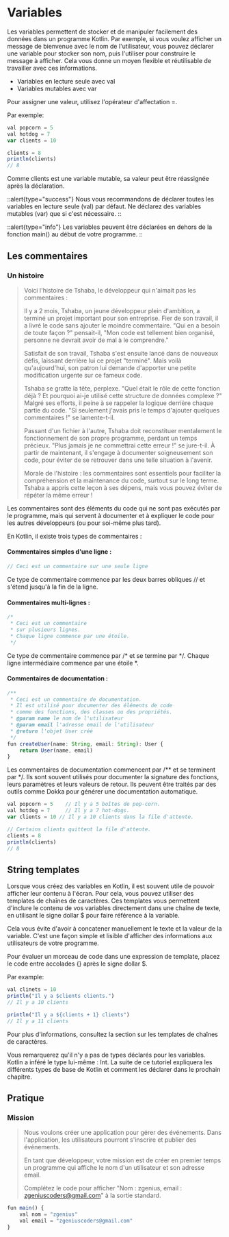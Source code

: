 # Variables

Les variables permettent de stocker et de manipuler facilement des données dans un programme Kotlin. Par exemple, si vous voulez afficher un message de bienvenue avec le nom de l'utilisateur, vous pouvez déclarer une variable pour stocker son nom, puis l'utiliser pour construire le message à afficher. Cela vous donne un moyen flexible et réutilisable de travailler avec ces informations.

- Variables en lecture seule avec val
- Variables mutables avec var

Pour assigner une valeur, utilisez l'opérateur d'affectation =.

Par exemple:

```ts [kotlin]
val popcorn = 5
val hotdog = 7 
var clients = 10 

clients = 8
println(clients)
// 8
```

Comme clients est une variable mutable, sa valeur peut être réassignée après la déclaration.


::alert{type="success"}
Nous vous recommandons de déclarer toutes les variables en lecture seule (val) par défaut. Ne déclarez des variables mutables (var) que si c'est nécessaire.
::

::alert{type="info"}
Les variables peuvent être déclarées en dehors de la fonction main() au début de votre programme.
::


## Les commentaires

### Un histoire


>Voici l'histoire de Tshaba, le développeur qui n'aimait pas les commentaires :
>
>
>Il y a 2 mois, Tshaba, un jeune développeur plein d'ambition, a terminé un projet important pour son entreprise. Fier de son travail, il a livré le code sans ajouter le moindre commentaire. "Qui en a besoin de toute façon ?" pensait-il, "Mon code est tellement bien organisé, personne ne devrait avoir de mal à le comprendre."
>
>Satisfait de son travail, Tshaba s'est ensuite lancé dans de nouveaux défis, laissant derrière lui ce projet "terminé". Mais voilà qu'aujourd'hui, son patron lui demande d'apporter une petite modification urgente sur ce fameux code.
>
>Tshaba se gratte la tête, perplexe. "Quel était le rôle de cette fonction déjà ? Et pourquoi ai-je utilisé cette structure de données complexe ?" Malgré ses efforts, il peine à se rappeler la logique derrière chaque partie du code. "Si seulement j'avais pris le temps d'ajouter quelques commentaires !" se lamente-t-il.
>
>Passant d'un fichier à l'autre, Tshaba doit reconstituer mentalement le fonctionnement de son propre programme, perdant un temps précieux. "Plus jamais je ne commettrai cette erreur !" se jure-t-il. À partir de maintenant, il s'engage à documenter soigneusement son code, pour éviter de se retrouver dans une telle situation à l'avenir.
>
>Morale de l'histoire : les commentaires sont essentiels pour faciliter la compréhension et la maintenance du code, surtout sur le long terme. Tshaba a appris cette
>leçon à ses dépens, mais vous pouvez éviter de répéter la même erreur !
>

Les commentaires sont des éléments du code qui ne sont pas exécutés par le programme, mais qui servent à documenter et à expliquer le code pour les autres développeurs (ou pour soi-même plus tard).

En Kotlin, il existe trois types de commentaires :

#### Commentaires simples d'une ligne :

```ts [kotlin]
// Ceci est un commentaire sur une seule ligne
```

Ce type de commentaire commence par les deux barres obliques // et s'étend jusqu'à la fin de la ligne.

#### Commentaires multi-lignes :
```ts [kotlin]
/*
 * Ceci est un commentaire
 * sur plusieurs lignes.
 * Chaque ligne commence par une étoile.
 */
```

Ce type de commentaire commence par /* et se termine par */. Chaque ligne intermédiaire commence par une étoile *.


#### Commentaires de documentation :
```ts [kotlin]
/**
 * Ceci est un commentaire de documentation.
 * Il est utilisé pour documenter des éléments de code
 * comme des fonctions, des classes ou des propriétés.
 * @param name le nom de l'utilisateur
 * @param email l'adresse email de l'utilisateur
 * @return l'objet User créé
 */
fun createUser(name: String, email: String): User {
    return User(name, email)
}
```

Les commentaires de documentation commencent par /** et se terminent par */. Ils sont souvent utilisés pour documenter la signature des fonctions, leurs paramètres et leurs valeurs de retour. Ils peuvent être traités par des outils comme Dokka pour générer une documentation automatique.



```ts [kotlin]
val popcorn = 5    // Il y a 5 boîtes de pop-corn.
val hotdog = 7     // Il y a 7 hot-dogs.
var clients = 10 // Il y a 10 clients dans la file d'attente.

// Certains clients quittent la file d'attente.
clients = 8
println(clients)
// 8
```

## String templates

Lorsque vous créez des variables en Kotlin, il est souvent utile de pouvoir afficher leur contenu à l'écran. Pour cela, vous pouvez utiliser des templates de chaînes de caractères. Ces templates vous permettent d'inclure le contenu de vos variables directement dans une chaîne de texte, en utilisant le signe dollar $ pour faire référence à la variable.

Cela vous évite d'avoir à concatener manuellement le texte et la valeur de la variable. C'est une façon simple et lisible d'afficher des informations aux utilisateurs de votre programme.

Pour évaluer un morceau de code dans une expression de template, placez le code entre accolades {} après le signe dollar $.

Par example:

```ts [kotlin]
val clinets = 10
println("Il y a $clients clients.")
// Il y a 10 clients

println("Il y a ${clients + 1} clients")
// Il y a 11 clients
```

Pour plus d'informations, consultez la section sur les templates de chaînes de caractères.

Vous remarquerez qu'il n'y a pas de types déclarés pour les variables. Kotlin a inféré le type lui-même : Int. La suite de ce tutoriel expliquera les différents types de base de Kotlin et comment les déclarer dans le prochain chapitre.

## Pratique

### Mission

>Nous voulons créer une application pour gérer des événements. Dans l'application, les utilisateurs pourront s'inscrire et publier des événements.
>
>En tant que développeur, votre mission est de créer en premier temps un programme qui affiche le nom d'un utilisateur et son adresse email.
>
>Complétez le code pour afficher "Nom : zgenius, email : zgeniuscoders@gmail.com" à la sortie standard.

```ts [kotlin]
fun main() {
    val nom = "zgenius"
    val email = "zgeniuscoders@gmail.com"
}
```